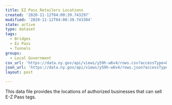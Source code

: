 ```yaml
---
title: EZ Pass Retailers Locations
created: '2020-11-12T04:00:39.743297'
modified: '2020-11-12T04:00:39.743304'
state: active
type: dataset
tags:
  - Bridges
  - Ez Pass
  - Tunnels
groups:
  - Local Government
csv_url: 'https://data.ny.gov/api/views/y59h-w6v4/rows.csv?accessType=DOWNLOAD'
json_url: 'https://data.ny.gov/api/views/y59h-w6v4/rows.json?accessType=DOWNLOAD'
layout: post

---
```

This data file provides the locations of authorized businesses that can sell E-Z Pass tags.
